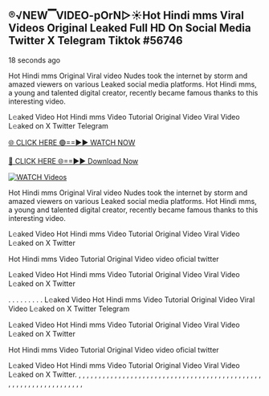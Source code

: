 ## ®️√NEW▔VIDEO-pOrN▷☀️Hot Hindi mms Viral Videos Original Leaked Full HD On Social Media Twitter X Telegram Tiktok #56746

18 seconds ago

Hot Hindi mms Original Viral video Nudes took the internet by storm and amazed viewers on various Leaked social media platforms. Hot Hindi mms, a young and talented digital creator, recently became famous thanks to this interesting video.

L𝚎aked Video Hot Hindi mms Video Tutorial Original Video Viral Video L𝚎aked on X Twitter Telegram

[🌐 CLICK HERE 🟢==►► WATCH NOW](https://cutt.ly/re6HKfmV)

[🔴 CLICK HERE 🌐==►► Download Now](https://cutt.ly/re6HKfmV)

[![WATCH Videos](https://i.imgur.com/dJHk4Zq.gif)](https://cutt.ly/re6HKfmV)

Hot Hindi mms Original Viral video Nudes took the internet by storm and amazed viewers on various Leaked social media platforms. Hot Hindi mms, a young and talented digital creator, recently became famous thanks to this interesting video.

L𝚎aked Video Hot Hindi mms Video Tutorial Original Video Viral Video L𝚎aked on X Twitter

Hot Hindi mms Video Tutorial Original Video video oficial twitter

L𝚎aked Video Hot Hindi mms Video Tutorial Original Video Viral Video L𝚎aked on X Twitter

. . . . . . . . . L𝚎aked Video Hot Hindi mms Video Tutorial Original Video Viral Video L𝚎aked on X Twitter Telegram

L𝚎aked Video Hot Hindi mms Video Tutorial Original Video Viral Video L𝚎aked on X Twitter

Hot Hindi mms Video Tutorial Original Video video oficial twitter

L𝚎aked Video Hot Hindi mms Video Tutorial Original Video Viral Video L𝚎aked on X Twitter.
,
,
,
,
,
,
,
,
,
,
,
,
,
,
,
,
,
,
,
,
,
,
,
,
,
,
,
,
,
,
,
,
,
,
,
,
,
,
,
,
,
,
,
,
,
,
,
,
,
,
,
,
,
,
,
,
,
,
,
,
,
,
,
,
,
